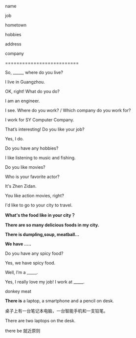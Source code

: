 name 

job 

hometown 

hobbies

address 

company  

==========================

So, _____, where do you live?

I live in Guangzhou.



OK, right! What do you do?

I am an engineer. 

I see. Where do you work? / Which company do you work for?

I work for SY Computer Company. 



That’s interesting! Do you like your job?

Yes, I do.

Do you have any hobbies?

I like listening to music and fishing. 

Do you like movies?

Who is your favorite actor?

It's Zhen Zidan. 

You  like action movies, right? 

I'd like to go to your city to travel.

**What's the food like in your city？**

**There are so many delicious foods in my city.** 

**There is dumpling,soup, meatball...**

**We have .....**

Do you have any spicy food?

Yes, we have spicy food. 



Well, I’m a _____. 

Yes, I really love my job! I work at _____.

donkey meat 



**There is** a laptop, a smartphone and a pencil on desk.

桌子上有一台笔记本电脑，一台智能手机和一支铅笔。



There are two laptops on the desk. 

there be 就近原则 